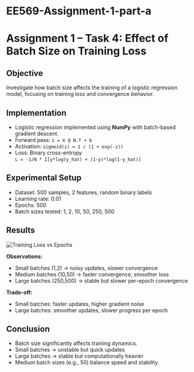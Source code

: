 # EE569-Assignment-1-part-a
# Assignment 1 – Task 4: Effect of Batch Size on Training Loss

## Objective
Investigate how batch size affects the training of a logistic regression model, focusing on training loss and convergence behavior.

## Implementation
- Logistic regression implemented using **NumPy** with batch-based gradient descent.
- Forward pass: `z = X @ W.T + b`
- Activation: `sigmoid(z) = 1 / (1 + exp(-z))`
- Loss: Binary cross-entropy  
  `L = -1/N * Σ[y*log(y_hat) + (1-y)*log(1-y_hat)]`

## Experimental Setup
- Dataset: 500 samples, 2 features, random binary labels
- Learning rate: 0.01
- Epochs: 500
- Batch sizes tested: 1, 2, 10, 50, 250, 500

## Results
![Training Loss vs Epochs](path_to_your_plot.png)

**Observations:**
- Small batches (1,2) → noisy updates, slower convergence
- Medium batches (10,50) → faster convergence, smoother loss
- Large batches (250,500) → stable but slower per-epoch convergence

**Trade-off:**
- Small batches: faster updates, higher gradient noise
- Large batches: smoother updates, slower progress per epoch

## Conclusion
- Batch size significantly affects training dynamics.
- Small batches → unstable but quick updates
- Large batches → stable but computationally heavier
- Medium batch sizes (e.g., 50) balance speed and stability.


